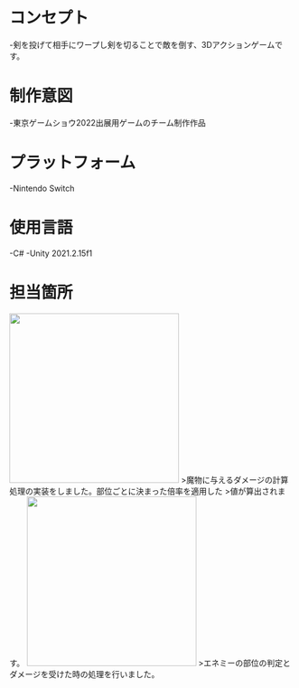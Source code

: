 &nbsp;








# コンセプト
-剣を投げて相手にワープし剣を切ることで敵を倒す、3Dアクションゲームです。

# 制作意図
-東京ゲームショウ2022出展用ゲームのチーム制作作品

# プラットフォーム
-Nintendo Switch

# 使用言語
-C#
-Unity 2021.2.15f1

# 担当箇所

<img src="スクリーンショット3.png" width="300px">
>魔物に与えるダメージの計算処理の実装をしました。部位ごとに決まった倍率を適用した >値が算出されます。

<img src="スクリーンショット2.png" width="300px">
>エネミーの部位の判定とダメージを受けた時の処理を行いました。
